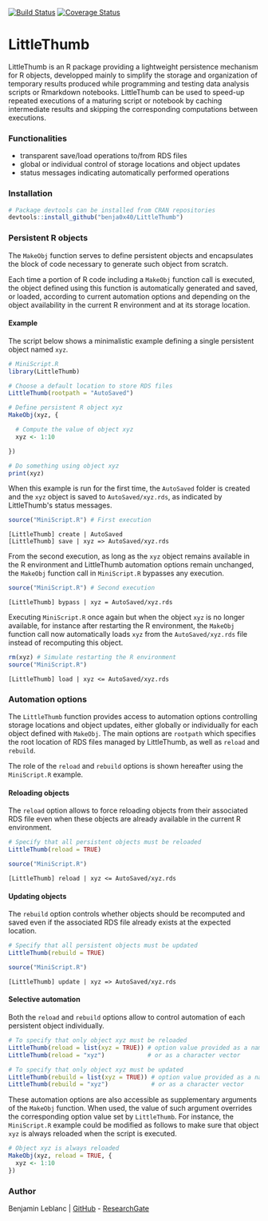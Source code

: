 [![Build Status](https://travis-ci.com/benja0x40/LittleThumb.svg?branch=master)](https://travis-ci.com/benja0x40/LittleThumb)
[![Coverage Status](https://codecov.io/gh/benja0x40/LittleThumb/branch/master/graph/badge.svg)](https://codecov.io/gh/benja0x40/LittleThumb)

LittleThumb
================================================================================

LittleThumb is an R package providing a lightweight persistence mechanism for R
objects, developped mainly to simplify the storage and organization of temporary
results produced while programming and testing data analysis scripts or
Rmarkdown notebooks. LittleThumb can be used to speed-up repeated executions of
a maturing script or notebook by caching intermediate results and skipping the
corresponding computations between executions.

### <a name="install"></a>Functionalities

 - transparent save/load operations to/from RDS files
 - global or individual control of storage locations and object updates
 - status messages indicating automatically performed operations


### <a name="install"></a>Installation

```R
# Package devtools can be installed from CRAN repositories
devtools::install_github("benja0x40/LittleThumb")
```


### Persistent R objects

The `MakeObj` function serves to define persistent objects and encapsulates
the block of code necessary to generate such object from scratch.

Each time a portion of R code including a `MakeObj` function call is executed,
the object defined using this function is automatically generated and saved,
or loaded, according to current automation options and depending on the object
availability in the current R environment and at its storage location.


#### Example

The script below shows a minimalistic example defining a single persistent object
named `xyz`.

```R
# MiniScript.R
library(LittleThumb)

# Choose a default location to store RDS files
LittleThumb(rootpath = "AutoSaved")

# Define persistent R object xyz
MakeObj(xyz, {

  # Compute the value of object xyz
  xyz <- 1:10

})

# Do something using object xyz
print(xyz)
```

When this example is run for the first time, the `AutoSaved` folder is
created and the `xyz` object is saved to `AutoSaved/xyz.rds`, as indicated
by LittleThumb's status messages.

```R
source("MiniScript.R") # First execution
```

    [LittleThumb] create | AutoSaved
    [LittleThumb] save | xyz => AutoSaved/xyz.rds

From the second execution, as long as the `xyz` object remains available
in the R environment and LittleThumb automation options remain unchanged,
the `MakeObj` function call in `MiniScript.R` bypasses any execution.

```R
source("MiniScript.R") # Second execution
```

    [LittleThumb] bypass | xyz = AutoSaved/xyz.rds

Executing `MiniScript.R` once again but when the object `xyz` is no longer
available, for instance after restarting the R environment,
the `MakeObj` function call now automatically loads `xyz` from
the `AutoSaved/xyz.rds` file instead of recomputing this object.

```R
rm(xyz) # Simulate restarting the R environment
source("MiniScript.R")
```

    [LittleThumb] load | xyz <= AutoSaved/xyz.rds


### Automation options

The `LittleThumb` function provides access to automation options controlling
storage locations and object updates, either globally or individually
for each object defined with `MakeObj`.
The main options are `rootpath` which specifies the root location of RDS
files managed by LittleThumb, as well as `reload` and `rebuild`.

The role of the `reload` and `rebuild` options is shown hereafter using the
`MiniScript.R` example.

#### Reloading objects

The `reload` option allows to force reloading objects from their associated 
RDS file even when these objects are already available in the current
R environment.

```R
# Specify that all persistent objects must be reloaded
LittleThumb(reload = TRUE)

source("MiniScript.R")
```

    [LittleThumb] reload | xyz <= AutoSaved/xyz.rds


#### Updating objects

The `rebuild` option controls whether objects should be recomputed and saved
even if the associated RDS file already exists at the expected location.

```R
# Specify that all persistent objects must be updated
LittleThumb(rebuild = TRUE)

source("MiniScript.R")
```

    [LittleThumb] update | xyz => AutoSaved/xyz.rds


#### Selective automation

Both the `reload` and `rebuild` options allow to control automation
of each persistent object individually.

```R
# To specify that only object xyz must be reloaded
LittleThumb(reload = list(xyz = TRUE)) # option value provided as a named list
LittleThumb(reload = "xyz")            # or as a character vector
```

```R
# To specify that only object xyz must be updated
LittleThumb(rebuild = list(xyz = TRUE)) # option value provided as a named list
LittleThumb(rebuild = "xyz")            # or as a character vector
```

These automation options are also accessible as supplementary arguments
of the `MakeObj` function. When used, the value of such argument overrides
the corresponding option value set by `LittleThumb`.
For instance, the `MiniScript.R` example could be modified as follows to
make sure that object `xyz` is always reloaded when the script is executed.

```R
# Object xyz is always reloaded
MakeObj(xyz, reload = TRUE, {
  xyz <- 1:10
})
```

### Author

Benjamin Leblanc |
[GitHub](https://github.com/benja0x40) -
[ResearchGate](https://www.researchgate.net/profile/Benjamin_Leblanc)
